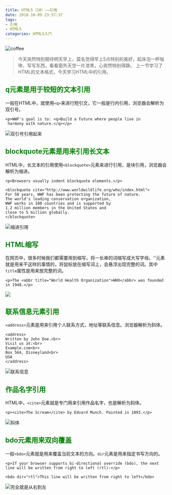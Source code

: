 ```yaml
---
title: HTML5（10）——引用
date: 2018-10-09 23:57:37
tags:
- 引用
- HTML5
categories: HTML5入门
---
```


![coffee](https://upload-images.jianshu.io/upload_images/3478485-fb61d3d831bf7dd0.jpeg?imageMogr2/auto-orient/strip%7CimageView2/2/w/1240)

> 今天突然特别期待明天早上，莫名觉得早上5点特别的美好，起床泡一杯咖啡，写写东西，看看窗外天空一片漆黑，心突然特别得静。
> 上一节学习了HTML的文本格式，今天学习HTML中的引用。



<!--less-->

## <font color="green">q元素是用于较短的文本引用</font>
一般在HTML中，就使用`<q>`来进行短引文，它一般是行内引用，浏览器会解析为双引号。
```
<p>WWF's goal is to: <q>Build a future where people live in
 harmony with nature.</q></p>
```
![双引号引用起来](https://upload-images.jianshu.io/upload_images/3478485-b592fbec7d72642a.png?imageMogr2/auto-orient/strip%7CimageView2/2/w/1240)

## <font color="green">blockquote元素是用来引用长文本</font>
HTML中，长文本的引用使用`<blockquote>`元素来进行引用，是块引用，浏览器会解析为缩进。
```
<p>Browsers usually indent blockquote elements.</p>

<blockquote cite="http://www.worldwildlife.org/who/index.html">
For 50 years, WWF has been protecting the future of nature.
The world's leading conservation organization,
WWF works in 100 countries and is supported by
1.2 million members in the United States and
close to 5 million globally.
</blockquote>
```
![缩进引用](https://upload-images.jianshu.io/upload_images/3478485-7c429ee1741ae084.png?imageMogr2/auto-orient/strip%7CimageView2/2/w/1240)

## <font color="green">HTML缩写</font>
在网页中，很多时候我们都需要用到缩写，将一长串的词缩写成大写字母。'<abbr>'元素就是用来干这样的事情的，将鼠标放在缩写词上，会悬浮出现完整的词。其中`title`属性是用来放完整的词。
```
<p>The <abbr title="World Health Organization">WHO</abbr> was founded in 1948.</p>
```
![](https://upload-images.jianshu.io/upload_images/3478485-36a0846e5d3a86fc.png?imageMogr2/auto-orient/strip%7CimageView2/2/w/1240)


## <font color="green">联系信息元素引用</font>
`<address>`元素是用来引用个人联系方式，地址等联系信息。浏览器解析为斜体。
```
<address>
Written by John Doe.<br> 
Visit us at:<br>
Example.com<br>
Box 564, Disneyland<br>
USA
</address>
```
![联系信息](https://upload-images.jianshu.io/upload_images/3478485-10e3c875a56be233.png?imageMogr2/auto-orient/strip%7CimageView2/2/w/1240)

## <font color="green">作品名字引用</font>
HTML中，`<cite>`元素就是专门用来引用作品名字，也是解析为斜体。
```
<p><cite>The Scream</cite> by Edvard Munch. Painted in 1893.</p>
```
![斜体](https://upload-images.jianshu.io/upload_images/3478485-023a2548348b11fc.png?imageMogr2/auto-orient/strip%7CimageView2/2/w/1240)

## <font color="green">bdo元素用来双向覆盖</font>
一般`<bdo>`元素就是用来覆盖当前文本的方向。`dir`元素是用来指定书写方向的。
```
<p>If your browser supports bi-directional override (bdo), the next line will be written from right to left (rtl):</p>

<bdo dir="rtl">This line will be written from right to left</bdo>
```
![完全就是从右到左](https://upload-images.jianshu.io/upload_images/3478485-65946c58656a9485.png?imageMogr2/auto-orient/strip%7CimageView2/2/w/1240)